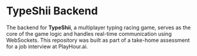 # TypeShii Backend

The backend for **TypeShii**, a multiplayer typing racing game, serves as the core of the game logic and handles real-time communication using WebSockets. This repository was built as part of a take-home assessment for a job interview at PlayHour.ai.
